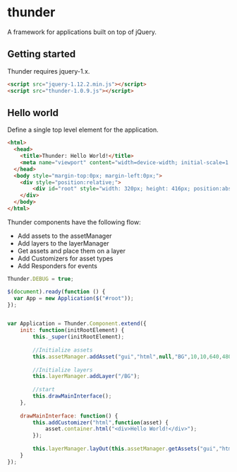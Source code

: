 # thunder
A framework for applications built on top of jQuery.

## Getting started

Thunder requires jquery-1.x.

```html
<script src="jquery-1.12.2.min.js"></script>
<script src="thunder-1.0.9.js"></script>
```

## Hello world

Define a single top level element for the application.

```html
<html>
  <head>
    <title>Thunder: Hello World!</title>
    <meta name="viewport" content="width=device-width; initial-scale=1.0; maximum-scale=1.0;">  
  </head>
  <body style="margin-top:0px; margin-left:0px;">
  	<div style="position:relative;">
    	<div id="root" style="width: 320px; height: 416px; position:absolute; top:0px, left:0px; background-color:#CCCCCC"></div>
    </div>    
  </body>
</html>
```

Thunder components have the following flow:
* Add assets to the assetManager
* Add layers to the layerManager
* Get assets and place them on a layer
* Add Customizers for asset types
* Add Responders for events

```js
Thunder.DEBUG = true;

$(document).ready(function () {
  var App = new Application($("#root"));
});


var Application = Thunder.Component.extend({			
	init: function(initRootElement) {
		this._super(initRootElement);
			
		//Initialize assets
		this.assetManager.addAsset("gui","html",null,"BG",10,10,640,480);
		
		//Initialize layers
		this.layerManager.addLayer("/BG");
				
		//start
		this.drawMainInterface();
	},
	
	drawMainInterface: function() {
		this.addCustomizer("html",function(asset) {
			asset.container.html("<div>Hello World!</div>");
		});
		
		this.layerManager.layOut(this.assetManager.getAssets("gui","html"),"/BG");
	}
});
```